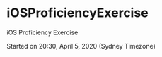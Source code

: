 # iOSProficiencyExercise
iOS Proficiency Exercise

Started on 20:30, April 5, 2020 (Sydney Timezone)
